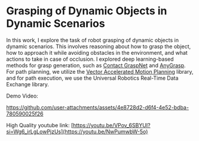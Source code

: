 # Grasping of Dynamic Objects in Dynamic Scenarios

In this work, I explore the task of robot grasping of dynamic objects in dynamic scenarios. This involves reasoning about how to grasp the object, how to approach it while avoiding obstacles in the environment, and what actions to take in case of occlusion. I explored deep learning-based methods for grasp generation, such as [Contact GraspNet](https://github.com/NVlabs/contact_graspnet) and [AnyGrasp](https://github.com/graspnet/anygrasp_sdk). For path planning, we utilize the [Vector Accelerated Motion Planning](https://github.com/KavrakiLab/vamp) library, and for path execution, we use the Universal Robotics Real-Time Data Exchange library.

Demo Video:


https://github.com/user-attachments/assets/4e8728d2-d6f4-4e52-bdba-780590025f26



High Quality youtube link: [https://youtu.be/VPov_6SBYUI?si=Wg6_irLgLowPjzUs](https://youtu.be/NwPumwbW-5o)
